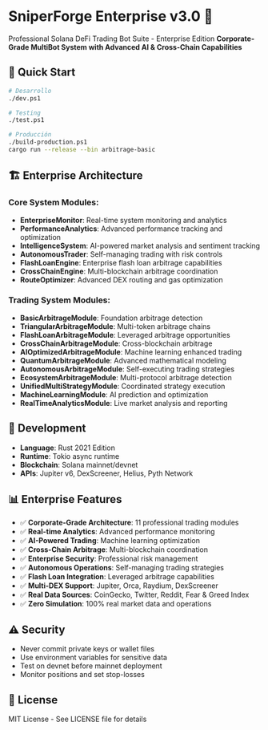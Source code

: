 # SniperForge Enterprise v3.0 🎯

Professional Solana DeFi Trading Bot Suite - Enterprise Edition
**Corporate-Grade MultiBot System with Advanced AI & Cross-Chain Capabilities**

## 🚀 Quick Start

```bash
# Desarrollo
./dev.ps1

# Testing
./test.ps1

# Producción
./build-production.ps1
cargo run --release --bin arbitrage-basic
```

## 🏗️ Enterprise Architecture

### **Core System Modules:**
- **EnterpriseMonitor**: Real-time system monitoring and analytics
- **PerformanceAnalytics**: Advanced performance tracking and optimization
- **IntelligenceSystem**: AI-powered market analysis and sentiment tracking
- **AutonomousTrader**: Self-managing trading with risk controls
- **FlashLoanEngine**: Enterprise flash loan arbitrage capabilities
- **CrossChainEngine**: Multi-blockchain arbitrage coordination
- **RouteOptimizer**: Advanced DEX routing and gas optimization

### **Trading System Modules:**
- **BasicArbitrageModule**: Foundation arbitrage detection
- **TriangularArbitrageModule**: Multi-token arbitrage chains
- **FlashLoanArbitrageModule**: Leveraged arbitrage opportunities
- **CrossChainArbitrageModule**: Cross-blockchain arbitrage
- **AIOptimizedArbitrageModule**: Machine learning enhanced trading
- **QuantumArbitrageModule**: Advanced mathematical modeling
- **AutonomousArbitrageModule**: Self-executing trading strategies
- **EcosystemArbitrageModule**: Multi-protocol arbitrage detection
- **UnifiedMultiStrategyModule**: Coordinated strategy execution
- **MachineLearningModule**: AI prediction and optimization
- **RealTimeAnalyticsModule**: Live market analysis and reporting

## 🔧 Development

- **Language**: Rust 2021 Edition
- **Runtime**: Tokio async runtime
- **Blockchain**: Solana mainnet/devnet
- **APIs**: Jupiter v6, DexScreener, Helius, Pyth Network

## 📊 Enterprise Features

- ✅ **Corporate-Grade Architecture**: 11 professional trading modules
- ✅ **Real-time Analytics**: Advanced performance monitoring
- ✅ **AI-Powered Trading**: Machine learning optimization
- ✅ **Cross-Chain Arbitrage**: Multi-blockchain coordination
- ✅ **Enterprise Security**: Professional risk management
- ✅ **Autonomous Operations**: Self-managing trading strategies
- ✅ **Flash Loan Integration**: Leveraged arbitrage capabilities
- ✅ **Multi-DEX Support**: Jupiter, Orca, Raydium, DexScreener
- ✅ **Real Data Sources**: CoinGecko, Twitter, Reddit, Fear & Greed Index
- ✅ **Zero Simulation**: 100% real market data and operations

## ⚠️ Security

- Never commit private keys or wallet files
- Use environment variables for sensitive data
- Test on devnet before mainnet deployment
- Monitor positions and set stop-losses

## 📄 License

MIT License - See LICENSE file for details
